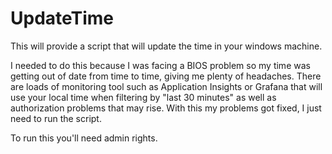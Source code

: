 # UpdateTime
This will provide a script that will update the time in your windows machine.

I needed to do this because I was facing a BIOS problem so my time was getting out of date from time to time, giving me plenty of headaches. There are loads of monitoring tool such as Application Insights or Grafana that will use your local time when filtering by "last 30 minutes" as well as authorization problems that may rise. With this my problems got fixed, I just need to run the script.

To run this you'll need admin rights.
